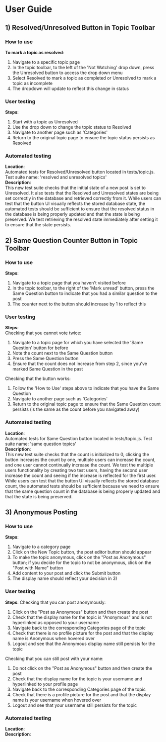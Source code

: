 # User Guide

## 1) Resolved/Unresolved Button in Topic Toolbar
### How to use
**To mark a topic as resolved**:
1) Navigate to a specific topic page
2) In the topic toolbar, to the left of the 'Not Watching' drop down, press the Unresolved button to access the drop down menu
3) Select Resolved to mark a topic as completed or Unresolved to mark a topic as incomplete
4) The dropdown will update to reflect this change in status
### User testing
**Steps**:
1) Start with a topic as Unresolved
2) Use the drop down to change the topic status to Resolved
3) Navigate to another page such as 'Categories'
4) Return to the original topic page to ensure the topic status persists as Resolved
### Automated testing
**Location**:<br> 
Automated tests for Resolved/Unresolved button located in tests/topic.js. Test suite name: 'resolved and unresolved topics'<br>
**Description**:<br> 
This new test suite checks that the initial state of a new post is set to Unresolved. It also tests that the Resolved and Unresolved states are being set correctly in the database and retrieved correctly from it.
While users can test that the button UI visually reflects the stored database state, the automated tests should be sufficient to ensure that the resolved status in the database is being properly updated and that the state is being preserved. We test retrieving the resolved state immediately after setting it to ensure that the state persists.

## 2) Same Question Counter Button in Topic Toolbar
### How to use
**Steps**:
1) Navigate to a topic page that you haven't visited before
2) In the topic toolbar, to the right of the 'Mark unread' button, press the Same Question button to indicate that you had a similar question to the post
3) The counter next to the button should increase by 1 to reflect this
### User testing
**Steps**:<br>
Checking that you cannot vote twice:
1) Navigate to a topic page for which you have selected the 'Same Question' button for before
2) Note the count next to the Same Question button
3) Press the Same Question button
4) Ensure that the count does not increase from step 2, since you've marked Same Question in the past

Checking that the button works:
1) Follow the 'How to Use' steps above to indicate that you have the Same Question
2) Navigate to another page such as 'Categories'
3) Return to the original topic page to ensure that the Same Question count persists (is the same as the count before you navigated away) 
### Automated testing
**Location**:<br> 
Automated tests for Same Question button located in tests/topic.js. Test suite name: 'same question topics'<br>
**Description**:<br>
This new test suite checks that the count is initialized to 0, clicking the button increases the count by one, multiple users can increase the count, and one user cannot continually increase the count. We test the multiple users functionality by creating two test users, having the second user increase the count and seeing if the increase is reflected for the first user.
While users can test that the button UI visually reflects the stored database count, the automated tests should be sufficient because we need to ensure that the same question count in the database is being properly updated and that the state is being preserved.

## 3) Anonymous Posting
### How to use
**Steps**:
1) Navigate to a category page 
2) Click on the New Topic button, the post editor button should appear
3) To make the topic anonymous, click on the "Post as Anonymous" button; if you decide for the topic to not be anonymous, click on the "Post with Name" button
4) Add content to your post and click the Submit button
5) The display name should reflect your decision in 3)
### User testing
**Steps**:
Checking that you can post anonymously:
1) Click on the "Post as Anonymous" button and then create the post
2) Check that the display name for the topic is "Anonymous" and is not hyperlinked as opposed to your username
3) Navigate back to the corresponding Categories page of the topic
4) Check that there is no profile picture for the post and that the display name is Anonymous when hovered over
5) Logout and see that the Anonymous display name still persists for the topic

Checking that you can still post with your name: 
1) Do not click on the "Post as Anonymous" button and then create the post
2) Check that the display name for the topic is your username and hyperlinked to your profile page
3) Navigate back to the corresponding Categories page of the topic
4) Check that there is a profile picture for the post and that the display name is your username when hovered over
5) Logout and see that your username still persists for the topic

### Automated testing
**Location**:<br> 
**Description**:<br>
